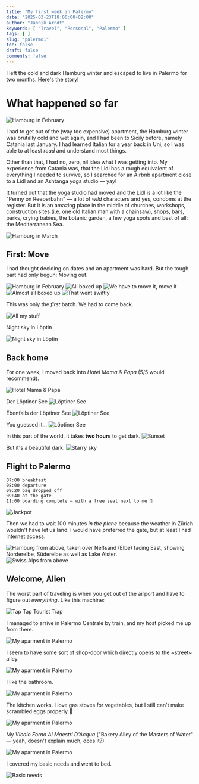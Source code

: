 ```yaml
---
title: "My first week in Palermo"
date: "2025-03-23T18:00:00+02:00"
author: "Jannik Arndt"
keywords: [ "Travel", "Personal", "Palermo" ]
tags: [ ]
slug: "palermo1"
toc: false
draft: false
comments: false
---
```


I left the cold and dark Hamburg winter and escaped to live in Palermo for two months. Here's the story!

<!--more-->

# What happened so far

<img src="/blog/2025/03/palermo1_img/hamburg_in_february.jpg" alt="Hamburg in February">

I had to get out of the (way too expensive) apartment, the Hamburg winter was brutally cold and wet again, and I had been to Sicily before, namely Catania last January. I had learned Italian for a year back in Uni, so I was able to at least _read_ and understand most things. 

Other than that, I had no, zero, nil idea what I was getting into. My experience from Catania was, that the Lidl has a rough equivalent of everything I needed to survive, so I searched for an Airbnb apartment close to a Lidl and an Ashtanga yoga studio — yay!

It turned out that the yoga studio had moved and the Lidl is a lot like the "Penny on Reeperbahn" — a lot of _wild_ characters and yes, condoms at the register. But it is an amazing place in the middle of churches, workshops, construction sites (i.e. one old Italian man with a chainsaw), shops, bars, parks, crying babies, the botanic garden, a few yoga spots and best of all: the Mediterranean Sea.

<img src="/blog/2025/03/palermo1_img/hamburg_sunset.jpg" alt="Hamburg in March">


## First: Move

I had thought deciding on dates and an apartment was hard. But the tough part had only begun: Moving out.

<img src="/blog/2025/03/palermo1_img/renovation.mp4" alt="Hamburg in February">

<img src="/blog/2025/03/palermo1_img/boxes.jpg" alt="All boxed up">


<img src="/blog/2025/03/palermo1_img/move_it_jannik.jpg" alt="We have to move it, move it">

<img src="/blog/2025/03/palermo1_img/big_trunk.jpg" alt="Almost all boxed up">

<img src="/blog/2025/03/palermo1_img/quick_move.gif" alt="That went swiftly">

This was only the _first_ batch. We had to come back.

<img src="/blog/2025/03/palermo1_img/all_my_stuff.jpg" alt="All my stuff">

Night sky in Löptin

<img src="/blog/2025/03/palermo1_img/stars_in_loeptin.jpg" alt="Night sky in Löptin">

## Back home

For one week, I moved back into _Hotel Mama & Papa_ (5/5 would recommend).

<img src="/blog/2025/03/palermo1_img/hotel_mama_papa.jpg" alt="Hotel Mama & Papa">

Der Löptiner See 
<img src="/blog/2025/03/palermo1_img/loeptiner_see_1.jpg" alt="Löptiner See">

Ebenfalls der Löptiner See
<img src="/blog/2025/03/palermo1_img/loeptiner_see_2.jpg" alt="Löptiner See">

You guessed it…
<img src="/blog/2025/03/palermo1_img/loeptiner_see_3.jpg" alt="Löptiner See">

In this part of the world, it takes **two hours** to get dark.
<img src="/blog/2025/03/palermo1_img/sunset_compressed.mp4" alt="Sunset">

But it's a beautiful dark.
<img src="/blog/2025/03/palermo1_img/stars2.jpg" alt="Starry sky">


## Flight to Palermo

```
07:00 breakfast
08:00 departure
09:20 bag dropped off
09:40 at the gate
11:00 boarding complete — with a free seat next to me 🕺
```

<img src="/blog/2025/03/palermo1_img/free_seat.jpg" alt="Jackpot">

Then we had to wait 100 minutes _in the plane_ because the weather in Zürich wouldn't have let us land. I would have preferred the gate, but at least I had internet access.

<img src="/blog/2025/03/palermo1_img/hamburg_from_above.jpg" alt="Hamburg from above, taken over Neßsand (Elbe) facing East, showing Norderelbe, Süderelbe as well as Lake Alster.">

<img src="/blog/2025/03/palermo1_img/swiss_alps.jpg" alt="Swiss Alps from above">

## Welcome, Alien

The worst part of traveling is when you get out of the airport and have to figure out _everything_. Like this machine:

<img src="/blog/2025/03/palermo1_img/tap_tap.jpg" alt="Tap Tap Tourist Trap">

I managed to arrive in Palermo Centrale by train, and my host picked me up from there.

<img src="/blog/2025/03/palermo1_img/apartment_1.jpg" alt="My aparment in Palermo">

I seem to have some sort of shop-door which directly opens to the ~street~ alley.

<img src="/blog/2025/03/palermo1_img/apartment_2.jpg" alt="My aparment in Palermo">


I like the bathroom.

<img src="/blog/2025/03/palermo1_img/apartment_3.jpg" alt="My aparment in Palermo">

The kitchen works. I love gas stoves for vegetables, but I still can't make scrambled eggs properly 😬

<img src="/blog/2025/03/palermo1_img/apartment_4.jpg" alt="My aparment in Palermo">

My _Vicolo Forno Ai Maestri D'Acqua_ ("Bakery Alley of the Masters of Water" — yeah, doesn't explain much, does it?)

<img src="/blog/2025/03/palermo1_img/apartment_5.jpg" alt="My aparment in Palermo">

I covered my basic needs and went to bed.

<img src="/blog/2025/03/palermo1_img/basic_needs.jpg" alt="Basic needs">
